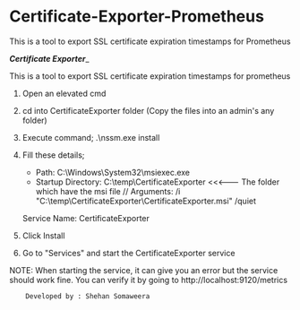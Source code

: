 # Certificate-Exporter-Prometheus
This is a tool to export SSL certificate expiration timestamps for Prometheus



_____________________Certificate Exporter______________________

This is a tool to export SSL certificate expiration timestamps for prometheus

01. Open an elevated cmd

02. cd into CertificateExporter folder (Copy the files into an admin's any folder)

03. Execute command;
	.\nssm.exe install

04. Fill these details;
	- Path: C:\Windows\System32\msiexec.exe
  	- Startup Directory: C:\temp\CertificateExporter         <<<--- The folder which have the msi file
		// Arguments: /i "C:\temp\CertificateExporter\CertificateExporter.msi" /quiet   

	Service Name: CertificateExporter

05. Click Install

06. Go to "Services" and start the CertificateExporter service

NOTE: When starting the service, it can give you an error but the service should work fine. You can
verify it by going to http://localhost:9120/metrics


		Developed by : Shehan Somaweera

